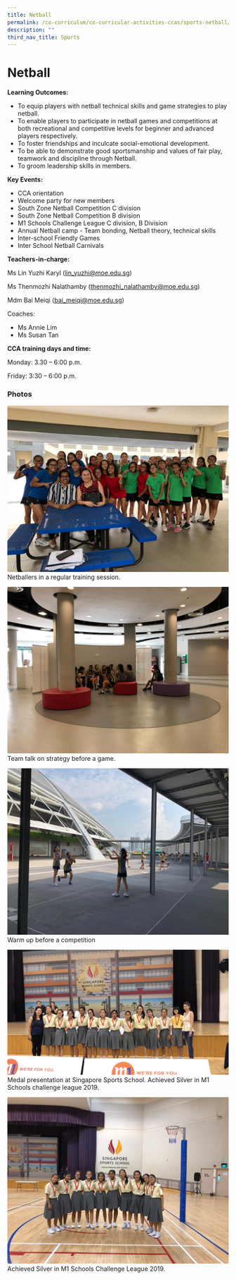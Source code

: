```yaml
---
title: Netball
permalink: /co-curriculum/co-curricular-activities-ccas/sports-netball/
description: ""
third_nav_title: Sports
---
```

# **Netball**

**Learning Outcomes:**

*   To equip players with netball technical skills and game strategies to play netball.
*   To enable players to participate in netball games and competitions at both recreational and competitive levels for beginner and advanced players respectively.
*   To foster friendships and inculcate social-emotional development. 
*   To be able to demonstrate good sportsmanship and values of fair play, teamwork and discipline through Netball. 
*   To groom leadership skills in members.

**Key Events:**

*   CCA orientation
*   Welcome party for new members
*   South Zone Netball Competition C division
*   South Zone Netball Competition B division
*   M1 Schools Challenge League C division, B Division
*   Annual Netball camp - Team bonding, Netball theory, technical skills  
*   Inter-school Friendly Games
*   Inter School Netball Carnivals

**Teachers-in-charge:**

Ms Lin Yuzhi Karyl ([lin\_yuzhi@moe.edu.sg](mailto:lin_yuzhi@moe.edu.sg))

Ms Thenmozhi Nalathamby ([thenmozhi\_nalathamby@moe.edu.sg](mailto:thenmozhi_nalathamby@moe.edu.sg))

Mdm Bai Meiqi ([bai\_meiqi@moe.edu.sg](mailto:bai_meiqi@moe.edu.sg))

Coaches: 

*   Ms Annie Lim
*   Ms Susan Tan 

**CCA training days and time:**

Monday: 3.30 – 6:00 p.m.

Friday: 3:30 – 6:00 p.m.

### Photos

![](/images/Photo-1-3.jpeg)
Netballers in a regular training session.

![](/images/Photo-2-3.jpeg)
Team talk on strategy before a game.

![](/images/Photo-3-2.jpeg)
Warm up before a competition

![](/images/Photo-4-1.jpeg)
Medal presentation at Singapore Sports School. Achieved Silver in M1 Schools challenge league 2019.

![](/images/Photo-5.jpeg)
Achieved Silver in M1 Schools Challenge League 2019.